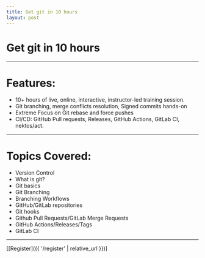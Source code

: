 ```yaml
---
title: Get git in 10 hours
layout: post
---
```


# Get git in 10 hours

---
# Features:
- 10+ hours of live, online, interactive, instructor-led training session.
- Git branching, merge conflicts resolution, Signed commits hands-on
- Extreme Focus on Git rebase and force pushes 
- CI/CD: GitHub Pull requests, Releases, GitHub Actions, GitLab CI, nektos/act.  

---
# Topics Covered:
- Version Control 
- What is git?
- Git basics
- Git Branching
- Branching Workflows
- GitHub/GitLab repositories
- Git hooks
- Github Pull Requests/GitLab Merge Requests
- GitHub Actions/Releases/Tags
- GitLab CI
---
[[Register]({{ '/register' | relative_url }})]